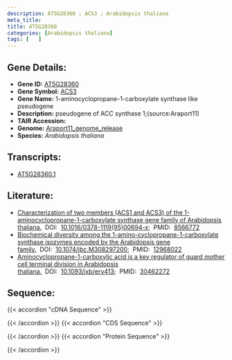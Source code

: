 ```yaml
---
description: AT5G28360 ; ACS3 ; Arabidopsis thaliana
meta_title:
title: AT5G28360
categories: [Arabidopsis thaliana]
tags: [   ]
---
```


## Gene Details:
- **Gene ID:** [AT5G28360](https://www.arabidopsis.org/locus?name=AT5G28360)
- **Gene Symbol:** <u>ACS3</u>
- **Gene Name:** 1-aminocyclopropane-1-carboxylate synthase like pseudogene
- **Description:**   pseudogene of ACC synthase 1;(source:Araport11)
- **TAIR Accession:** 
- **Genome:** [Araport11_genome_release](https://www.arabidopsis.org/download/list?dir=Genes%2FAraport11_genome_release)
- **Species:** *Arabidopsis thaliana*

## Transcripts:
   -  [AT5G28360.1](https://www.arabidopsis.org/gene?name=AT5G28360.1)
## Literature:
   - [Characterization of two members (ACS1 and ACS3) of the  1-aminocyclopropane-1-carboxylate synthase gene family of Arabidopsis thaliana.](https://www.doi.org/10.1016/0378-1119(95)00694-x)&nbsp;&nbsp;DOI:&nbsp;&nbsp;[10.1016/0378-1119(95)00694-x](https://www.doi.org/10.1016/0378-1119(95)00694-x);&nbsp;&nbsp;PMID:&nbsp;&nbsp;[8566772](https://pubmed.ncbi.nlm.nih.gov/8566772/)
   - [Biochemical diversity among the 1-amino-cyclopropane-1-carboxylate synthase  isozymes encoded by the Arabidopsis gene family.](https://www.doi.org/10.1074/jbc.M308297200)&nbsp;&nbsp;DOI:&nbsp;&nbsp;[10.1074/jbc.M308297200](https://www.doi.org/10.1074/jbc.M308297200);&nbsp;&nbsp;PMID:&nbsp;&nbsp;[12968022](https://pubmed.ncbi.nlm.nih.gov/12968022/)
   - [Aminocyclopropane-1-carboxylic acid is a key regulator of guard mother cell  terminal division in Arabidopsis thaliana.](https://www.doi.org/10.1093/jxb/ery413)&nbsp;&nbsp;DOI:&nbsp;&nbsp;[10.1093/jxb/ery413](https://www.doi.org/10.1093/jxb/ery413);&nbsp;&nbsp;PMID:&nbsp;&nbsp;[30462272](https://pubmed.ncbi.nlm.nih.gov/30462272/)
## Sequence:
{{< accordion "cDNA Sequence" >}}

{{< /accordion >}}
{{< accordion "CDS Sequence" >}}

{{< /accordion >}}
{{< accordion "Protein Sequence" >}}

{{< /accordion >}}
